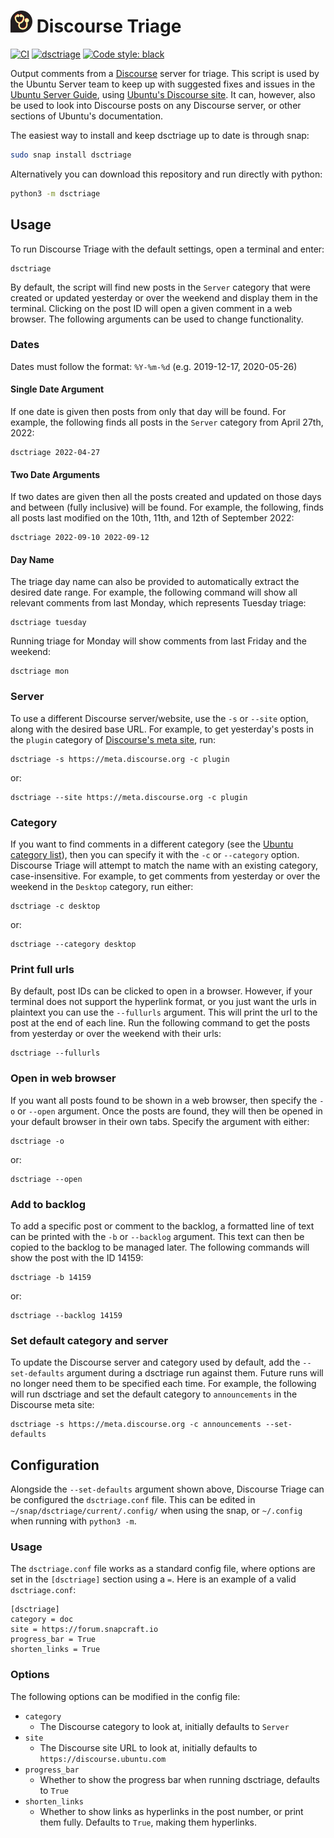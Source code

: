 # ![dsctriage](img/dsctriage-small.png) Discourse Triage

[![CI](https://github.com/lvoytek/discourse-triage/actions/workflows/main.yml/badge.svg)](https://github.com/lvoytek/discourse-triage/actions/workflows/main.yml)
[![dsctriage](https://snapcraft.io/dsctriage/badge.svg)](https://snapcraft.io/dsctriage)
[![Code style: black](https://img.shields.io/badge/code%20style-black-000000.svg)](https://github.com/psf/black)


Output comments from a [Discourse](https://www.discourse.org/) server for triage. This script is used by the Ubuntu
Server team to keep up with suggested fixes and issues in the [Ubuntu Server Guide](https://ubuntu.com/server/docs), 
using [Ubuntu's Discourse site](https://discourse.ubuntu.com). It can, however, also be used to look into Discourse 
posts on any Discourse server, or other sections of Ubuntu's documentation.

The easiest way to install and keep dsctriage up to date is through snap:

```bash
sudo snap install dsctriage
```

Alternatively you can download this repository and run directly with python:

```bash
python3 -m dsctriage
```

## Usage
To run Discourse Triage with the default settings, open a terminal and enter:

    dsctriage

By default, the script will find new posts in the `Server` category that were created or updated yesterday or over the weekend and display them in the terminal. Clicking on the post ID will open a given comment in a web browser. The following arguments can be used to change functionality.

### Dates
Dates must follow the format: `%Y-%m-%d` (e.g. 2019-12-17, 2020-05-26)

#### Single Date Argument
If one date is given then posts from only that day will be found. 
For example, the following finds all posts in the `Server` category from April 27th, 2022:

    dsctriage 2022-04-27

#### Two Date Arguments
If two dates are given then all the posts created and updated on those days and between (fully inclusive) will be found. 
For example, the following, finds all posts last modified on the 10th, 11th, and 12th of September 2022:

    dsctriage 2022-09-10 2022-09-12

#### Day Name
The triage day name can also be provided to automatically extract the desired date range. For example, the following command will show all relevant comments from last Monday, which represents Tuesday triage:

    dsctriage tuesday

Running triage for Monday will show comments from last Friday and the weekend:

    dsctriage mon

### Server
To use a different Discourse server/website, use the `-s` or `--site` option, along with the desired base URL. For example,
to get yesterday's posts in the `plugin` category of [Discourse's meta site](https://meta.discourse.org/), run:

    dsctriage -s https://meta.discourse.org -c plugin

or:

    dsctriage --site https://meta.discourse.org -c plugin

### Category
If you want to find comments in a different category (see the [Ubuntu category list](https://discourse.ubuntu.com/categories)),
then you can specify it with the `-c` or `--category` option. Discourse Triage will attempt to match the name with an
existing category, case-insensitive. For example, to get comments from yesterday or over the weekend in the `Desktop` category, run
either:

    dsctriage -c desktop

or:

    dsctriage --category desktop

### Print full urls
By default, post IDs can be clicked to open in a browser. However, if your terminal does not support the hyperlink
format, or you just want the urls in plaintext you can use the `--fullurls` argument. This will print the url to the
post at the end of each line. Run the following command to get the posts from yesterday or over the weekend with their urls:

    dsctriage --fullurls

### Open in web browser
If you want all posts found to be shown in a web browser, then specify the `-o` or `--open` argument. Once the posts are
found, they will then be opened in your default browser in their own tabs. Specify the argument with either:
    
    dsctriage -o

or:
    
    dsctriage --open

### Add to backlog
To add a specific post or comment to the backlog, a formatted line of text can be printed with the `-b` or `--backlog`
argument. This text can then be copied to the backlog to be managed later. The following commands will show the post
with the ID 14159:

    dsctriage -b 14159

or:

    dsctriage --backlog 14159

### Set default category and server
To update the Discourse server and category used by default, add the `--set-defaults` argument during a dsctriage run
against them. Future runs will no longer need them to be specified each time. For example, the following will run
dsctriage and set the default category to `announcements` in the Discourse meta site: 

    dsctriage -s https://meta.discourse.org -c announcements --set-defaults

## Configuration
Alongside the `--set-defaults` argument shown above, Discourse Triage can be configured the `dsctriage.conf` file. This
can be edited in `~/snap/dsctriage/current/.config/` when using the snap, or `~/.config` when running with `python3 -m`.

### Usage
The `dsctriage.conf` file works as a standard config file, where options are set in the `[dsctriage]` section using a
`=`. Here is an example of a valid `dsctriage.conf`:

    [dsctriage]
    category = doc
    site = https://forum.snapcraft.io
    progress_bar = True
    shorten_links = True

### Options
The following options can be modified in the config file:

* `category`
    - The Discourse category to look at, initially defaults to `Server`
* `site`
    - The Discourse site URL to look at, initially defaults to `https://discourse.ubuntu.com`
* `progress_bar`
    - Whether to show the progress bar when running dsctriage, defaults to `True`
* `shorten_links`
    - Whether to show links as hyperlinks in the post number, or print them fully. Defaults to `True`, making them
    hyperlinks.
